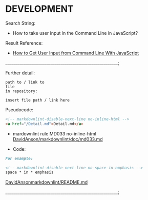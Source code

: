 # DEVELOPMENT

Search String:

- How to take user input in the Command Line in JavaScript?

Result Reference:

- [How to Get User Input from Command Line With JavaScript](https://linuxhint.com/get-user-input-from-command-line-with-javascript/#:~:text=Conclusion-,To%20get%20the%20user%20input%20from%20the%20command%20line%20with,prompts%20the%20user%20for%20input.)

_______________________________________________________;

Further detail:

```text
path to / link to
file
in repository:
```

```text
insert file path / link here
```

Pseudocode:

```html
<!-- markdownlint-disable-next-line no-inline-html -->
<a href="/Detail.md">Detail.md</a>
```

- mardownlint rule MD033 no-inline-html [DavidAnson/markdownlint/doc/md033.md](https://github.com/DavidAnson/markdownlint/blob/v0.29.0/doc/md033.md)

- Code:

```markdown
For example:

<!-- markdownlint-disable-next-line no-space-in-emphasis -->
space * in * emphasis
```

[DavidAnsonmarkdownlint/README.md](https://github.com/DavidAnson/markdownlint/blob/v0.29.0/README.md)

_______________________________________________________;
